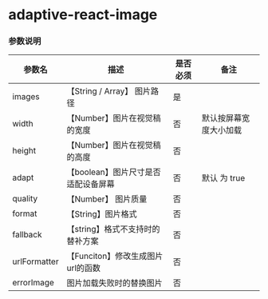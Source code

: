 # adaptive-react-image

### 参数说明

参数名    | 描述    |   是否必须 |  备注
-------- | ------ |  -------- |  -----
images	 |【String / Array】 图片路径 |	是	|
width	|【Number】图片在视觉稿的宽度	|否	|默认按屏幕宽度大小加载
height	|【Number】图片在视觉稿的高度|	否	
adapt	|【boolean】图片尺寸是否适配设备屏幕	|否	|默认 为 true
quality|	【Number】 图片质量|	否	
format	|【String】图片格式|	否	
fallback |【string】格式不支持时的替补方案| 否
urlFormatter	|【Funciton】修改生成图片url的函数	| 否	
errorImage	| 图片加载失败时的替换图片	| 否	
